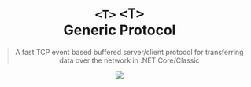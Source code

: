 <p align="center">
  <h1 align="center">
  <code class="rich-diff-level-one">&lt;T&gt;</code>
  <kbd>&lt;T&gt;</kbd>
    <br/>
    Generic Protocol
  </h1>

  <blockquote align="center">A fast TCP event based buffered server/client protocol for transferring data over the network in .NET Core/Classic</blockquote>

  <p align="center">
    <a href="https://ci.appveyor.com/project/mrousavy/genericprotocol">
      <img src="https://ci.appveyor.com/api/projects/status/vlgt97f4bpgci6pj?svg=true">
    </a>
  </p>
</p>
